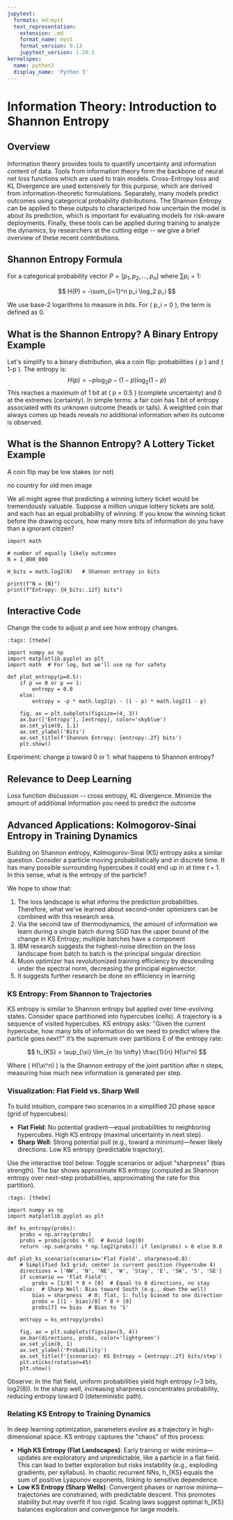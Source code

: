 ```yaml
---
jupytext:
  formats: md:myst
  text_representation:
    extension: .md
    format_name: myst
    format_version: 0.13
    jupytext_version: 1.10.3
kernelspec:
  name: python3
  display_name: 'Python 3'
---
```


# Information Theory: Introduction to Shannon Entropy

## Overview
Information theory provides tools to quantify uncertainty and information content of data. Tools from information theory form the backbone of neural net loss functions which are used to train models. Cross-Entropy loss and KL Divergence are used extensively for this purpose, which are derived from information-theoretic formulations. Separately, many models predict outcomes using categorical probability distributions. The Shannon Entropy can be applied to these outputs to characterized how uncertain the model is about its prediction, which is important for evaluating models for risk-aware deployments. Finally, these tools can be applied during training to analyze the dynamics, by researchers at the cutting edge -- we give a brief overview of these recent contributions.

## Shannon Entropy Formula
For a categorical probability vector $P = [p_1, p_2, \dots, p_n]$ where $\sum p_i = 1$:

$$
H(P) = -\sum_{i=1}^n p_i \log_2 p_i
$$

We use base-2 logarithms to measure in *bits*. For \( p_i = 0 \), the term is defined as 0.

## What is the Shannon Entropy? A Binary Entropy Example
Let's simplify to a binary distribution, aka a coin flip: probabilities \( p \) and \( 1-p \). The entropy is:
$$
H(p) = -p \log_2 p - (1-p) \log_2 (1-p)
$$
This reaches a maximum of 1 bit at \( p = 0.5 \) (complete uncertainty) and 0 at the extremes (certainty). In simple terms: a fair coin has 1 bit of entropy associated with its unknown outcome (heads or tails). A weighted coin that always comes up heads reveals no additional information when its outcome is observed.

## What is the Shannon Entropy? A Lottery Ticket Example

A coin flip may be low stakes (or not)

no country for old men image

We all might agree that predicting a winning lottery ticket would be tremendously valuable. Suppose a million unique lottery tickets are sold, and each has an equal probability of winning. If you know the winning ticket before the drawing occurs, how many more bits of information do you have than a ignorant citizen?

```{code-cell} python
import math

# number of equally likely outcomes
N = 1_000_000

H_bits = math.log2(N)   # Shannon entropy in bits

print(f"N = {N}")
print(f"Entropy: {H_bits:.12f} bits")
```

## Interactive Code
Change the code to adjust $p$ and see how entropy changes.

```{code-cell} python
:tags: [thebe]

import numpy as np
import matplotlib.pyplot as plt
import math  # For log, but we'll use np for safety

def plot_entropy(p=0.5):
    if p == 0 or p == 1:
        entropy = 0.0
    else:
        entropy = -p * math.log2(p) - (1 - p) * math.log2(1 - p)
    
    fig, ax = plt.subplots(figsize=(4, 3))
    ax.bar(['Entropy'], [entropy], color='skyblue')
    ax.set_ylim(0, 1.1)
    ax.set_ylabel('Bits')
    ax.set_title(f'Shannon Entropy: {entropy:.2f} bits')
    plt.show()
```

Experiment: change p toward 0 or 1: what happens to Shannon entropy?

## Relevance to Deep Learning
Loss function discussion -- cross entropy, KL divergence. Minimize the amount of additional information you need to predict the outcome

## Advanced Applications: Kolmogorov-Sinai Entropy in Training Dynamics

Building on Shannon entropy, Kolmogorov-Sinai (KS) entropy asks a similar question. Consider a particle moving probabilistically and in discrete time. It has many possible surrounding hypercubes it could end up in at time $t+1$. In this sense, what is the entropy of the particle?

We hope to show that:
1. The loss landscape is what informs the prediction probabilities. Therefore, what we've learned about second-order optimizers can be combined with this research area.
2. Via the second law of thermodynamics, the amount of information we learn during a single batch during SGD has the upper bound of the change in KS Entropy; multiple batches have a component
3. IBM research suggests the highest-noise direction on the loss landscape from batch to batch is the principal singular direction
4. Muon optimizer has revolutionized training efficiency by descending under the spectral norm, decreasing the principal eigenvector.
3. It suggests further research be done on effiiciency in learning

### KS Entropy: From Shannon to Trajectories
KS entropy is similar to Shannon entropy but applied over time-evolving states. Consider space partitioned into hypercubes (cells). A trajectory is a sequence of visited hypercubes. KS entropy asks: "Given the current hypercube, how many bits of information do we need to predict where the particle goes next?" It’s the supremum over partitions ξ of the entropy rate:


$$
h_{KS} = \sup_{\xi} \lim_{n \to \infty} \frac{1}{n} H(\xi^n)
$$

Where \( H(\xi^n) \) is the Shannon entropy of the joint partition after n steps, measuring how much new information is generated per step.

### Visualization: Flat Field vs. Sharp Well
To build intuition, compare two scenarios in a simplified 2D phase space (grid of hypercubes):
- **Flat Field**: No potential gradient—equal probabilities to neighboring hypercubes. High KS entropy (maximal uncertainty in next step).
- **Sharp Well**: Strong potential pull (e.g., toward a minimum)—fewer likely directions. Low KS entropy (predictable trajectory).

Use the interactive tool below: Toggle scenarios or adjust "sharpness" (bias strength). The bar shows approximate KS entropy (computed as Shannon entropy over next-step probabilities, approximating the rate for this partition).

```{code-cell} python
:tags: [thebe]

import numpy as np
import matplotlib.pyplot as plt

def ks_entropy(probs):
    probs = np.array(probs)
    probs = probs[probs > 0]  # Avoid log(0)
    return -np.sum(probs * np.log2(probs)) if len(probs) > 0 else 0.0

def plot_ks_scenario(scenario='Flat Field', sharpness=0.8):
    # Simplified 3x3 grid; center is current position (hypercube 4)
    directions = ['NW', 'N', 'NE', 'W', 'Stay', 'E', 'SW', 'S', 'SE']
    if scenario == 'Flat Field':
        probs = [1/8] * 8 + [0]  # Equal to 8 directions, no stay
    else:  # Sharp Well: Bias toward South (e.g., down the well)
        bias = sharpness  # 0: flat, 1: fully biased to one direction
        probs = [(1 - bias)/8] * 8 + [0]
        probs[7] += bias  # Bias to 'S'
    
    entropy = ks_entropy(probs)
    
    fig, ax = plt.subplots(figsize=(5, 4))
    ax.bar(directions, probs, color='lightgreen')
    ax.set_ylim(0, 1)
    ax.set_ylabel('Probability')
    ax.set_title(f'{scenario}: KS Entropy ≈ {entropy:.2f} bits/step')
    plt.xticks(rotation=45)
    plt.show()
```

Observe: In the flat field, uniform probabilities yield high entropy (~3 bits, log2(8)). In the sharp well, increasing sharpness concentrates probability, reducing entropy toward 0 (deterministic path).

### Relating KS Entropy to Training Dynamics
In deep learning optimization, parameters evolve as a trajectory in high-dimensional space. KS entropy captures the "chaos" of this process:
- **High KS Entropy (Flat Landscapes)**: Early training or wide minima—updates are exploratory and unpredictable, like a particle in a flat field. This can lead to better exploration but risks instability (e.g., exploding gradients, per syllabus). In chaotic recurrent NNs, h_{KS} equals the sum of positive Lyapunov exponents, linking to sensitive dependence.
- **Low KS Entropy (Sharp Wells)**: Convergent phases or narrow minima—trajectories are constrained, with predictable descent. This promotes stability but may overfit if too rigid. Scaling laws suggest optimal h_{KS} balances exploration and convergence for large models.